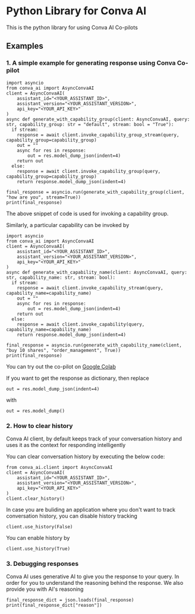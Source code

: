 # Python Library for Conva AI

This is the python library for using Conva AI Co-pilots

## Examples

### 1. A simple example for generating response using Conva Co-pilot
```
import asyncio
from conva_ai import AsyncConvaAI
client = AsyncConvaAI(
    assistant_id="<YOUR_ASSISTANT_ID>", 
    assistant_version="<YOUR_ASSISTANT_VERSION>", 
    api_key="<YOUR_API_KEY>"
)
async def generate_with_capability_group(client: AsyncConvaAI, query: str, capability_group: str = "default", stream: bool = "True"):
  if stream:
    response = await client.invoke_capability_group_stream(query, capability_group=capability_group)
    out = ""
    async for res in response:
        out = res.model_dump_json(indent=4)
    return out
  else:
    response = await client.invoke_capability_group(query, capability_group=capability_group)
    return response.model_dump_json(indent=4)

final_response = asyncio.run(generate_with_capability_group(client, "how are you", stream=True))
print(final_response)
```

The above snippet of code is used for invoking a capability group. 

Similarly, a particular capability can be invoked by
```
import asyncio
from conva_ai import AsyncConvaAI
client = AsyncConvaAI(
    assistant_id="<YOUR_ASSISTANT_ID>", 
    assistant_version="<YOUR_ASSISTANT_VERSION>", 
    api_key="<YOUR_API_KEY>"
)
async def generate_with_capability_name(client: AsyncConvaAI, query: str, capability_name: str, stream: bool):
  if stream:
    response = await client.invoke_capability_stream(query, capability_name=capability_name)
    out = ""
    async for res in response:
        out = res.model_dump_json(indent=4)
    return out
  else:
    response = await client.invoke_capability(query, capability_name=capability_name)
    return response.model_dump_json(indent=4)

final_response = asyncio.run(generate_with_capability_name(client, "buy 10 shares", "order_management", True))
print(final_response)
```

You can try out the co-pilot on [Google Colab](https://colab.research.google.com/drive/1WtbARTRQ9wCvztrAQuEhQUvwImhtPZXd#scrollTo=ZSVBQsOelgfv)

If you want to get the response as dictionary, then replace
```
out = res.model_dump_json(indent=4)
```

with
```
out = res.model_dump()
```

### 2. How to clear history

Conva AI client, by default keeps track of your conversation history and uses it as the context for responding intelligently

You can clear conversation history by executing the below code:

```
from conva_ai.client import AsyncConvaAI
client = AsyncConvaAI(
    assistant_id="<YOUR_ASSISTANT_ID>", 
    assistant_version="<YOUR_ASSISTANT_VERSION>", 
    api_key="<YOUR_API_KEY>"
)
client.clear_history()
```

In case you are buliding an application where you don't want to track conversation history, you can disable history tracking

```
client.use_history(False)
```

You can enable history by

```
client.use_history(True)
```

### 3. Debugging responses

Conva AI uses generative AI to give you the response to your query. In order for you to understand the reasoning behind the response. We also provide you with AI's reasoning

```
final_response_dict = json.loads(final_response)
print(final_response_dict["reason"])
```